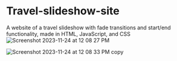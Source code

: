 # Travel-slideshow-site
A website of a travel slideshow with fade transitions and start/end functionality, made in HTML, JavaScript, and CSS
![Screenshot 2023-11-24 at 12 08 27 PM](https://github.com/cyberkatrina/Travel-slideshow-site/assets/113384816/7becc411-cc14-424e-92a8-af78d0b24df6)


![Screenshot 2023-11-24 at 12 08 33 PM copy](https://github.com/cyberkatrina/Travel-slideshow-site/assets/113384816/86f73d9e-d7f4-4659-b047-8a187a53c5b4)
